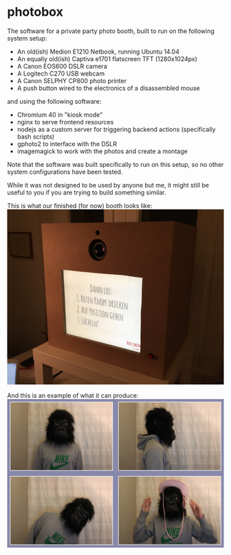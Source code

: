 # photobox

The software for a private party photo booth, built to run on the following system setup:
- An old(ish) Medion E1210 Netbook, running Ubuntu 14.04
- An equally old(ish) Captiva e1701 flatscreen TFT (1280x1024px)
- A Canon EOS600 DSLR camera
- A Logitech C270 USB webcam
- A Canon SELPHY CP800 photo printer
- A push button wired to the electronics of a disassembled mouse

and using the following software:

- Chromium 40 in "kiosk mode"
- nginx to serve frontend resources
- nodejs as a custom server for triggering backend actions (specifically bash scripts)
- gphoto2 to interface with the DSLR
- imagemagick to work with the photos and create a montage

Note that the software was built specifically to run on this setup, so no other system configurations have been tested.

While it was not designed to be used by anyone but me, it might still be useful to you if you are trying to build something similar. 

This is what our finished (for now) booth looks like:
<img src="photos/box.jpg" />

And this is an example of what it can produce:
<img src="photos/example.jpg" />

